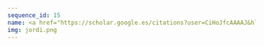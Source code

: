 ```yaml
---
sequence_id: 15
name: <a href="https://scholar.google.es/citations?user=CiHoJfcAAAAJ&hl=en">Jordi Armengol-Estapé</a>
img: jordi.png
---
```

